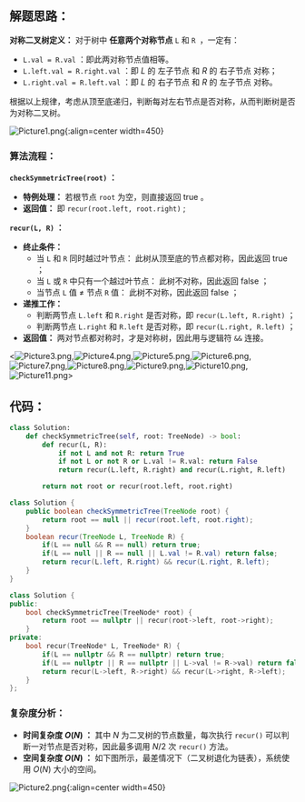 ## 解题思路：

**对称二叉树定义：** 对于树中 **任意两个对称节点** `L` 和 `R `，一定有：

- `L.val = R.val` ：即此两对称节点值相等。
- `L.left.val = R.right.val` ：即 $L$ 的 左子节点 和 $R$ 的 右子节点 对称；
- `L.right.val = R.left.val` ：即 $L$ 的 右子节点 和 $R$ 的 左子节点 对称。

根据以上规律，考虑从顶至底递归，判断每对左右节点是否对称，从而判断树是否为对称二叉树。

![Picture1.png](https://pic.leetcode-cn.com/1599398062-PbkpuX-Picture1.png){:align=center width=450}

### 算法流程：

**`checkSymmetricTree(root)` ：**

- **特例处理：** 若根节点 `root` 为空，则直接返回 $\text{true}$ 。
- **返回值：** 即 `recur(root.left, root.right)` ;

**`recur(L, R)` ：**

- **终止条件：**
  - 当 `L` 和 `R` 同时越过叶节点： 此树从顶至底的节点都对称，因此返回 $\text{true}$ ；
  - 当 `L` 或 `R` 中只有一个越过叶节点： 此树不对称，因此返回 $\text{false}$ ；
  - 当节点 `L` 值 $\ne$ 节点 `R` 值： 此树不对称，因此返回 $\text{false}$ ；
- **递推工作：**
  - 判断两节点 `L.left` 和 `R.right` 是否对称，即 `recur(L.left, R.right)` ；
  - 判断两节点 `L.right` 和 `R.left` 是否对称，即 `recur(L.right, R.left)` ；
- **返回值：** 两对节点都对称时，才是对称树，因此用与逻辑符 `&&` 连接。

<![Picture3.png](https://pic.leetcode-cn.com/1599398062-NdosHq-Picture3.png),![Picture4.png](https://pic.leetcode-cn.com/1599398062-AQIJat-Picture4.png),![Picture5.png](https://pic.leetcode-cn.com/1599398062-VpQoLn-Picture5.png),![Picture6.png](https://pic.leetcode-cn.com/1599398062-LdDcFl-Picture6.png),![Picture7.png](https://pic.leetcode-cn.com/1599398062-fkGmWS-Picture7.png),![Picture8.png](https://pic.leetcode-cn.com/1599398062-NxoTTP-Picture8.png),![Picture9.png](https://pic.leetcode-cn.com/1599398062-hqfyyY-Picture9.png),![Picture10.png](https://pic.leetcode-cn.com/1599400509-JkxjsM-Picture10.png),![Picture11.png](https://pic.leetcode-cn.com/1599398062-DIXRnB-Picture11.png)>

## 代码：

```Python []
class Solution:
    def checkSymmetricTree(self, root: TreeNode) -> bool:
        def recur(L, R):
            if not L and not R: return True
            if not L or not R or L.val != R.val: return False
            return recur(L.left, R.right) and recur(L.right, R.left)

        return not root or recur(root.left, root.right)
```

```Java []
class Solution {
    public boolean checkSymmetricTree(TreeNode root) {
        return root == null || recur(root.left, root.right);
    }
    boolean recur(TreeNode L, TreeNode R) {
        if(L == null && R == null) return true;
        if(L == null || R == null || L.val != R.val) return false;
        return recur(L.left, R.right) && recur(L.right, R.left);
    }
}
```

```C++ []
class Solution {
public:
    bool checkSymmetricTree(TreeNode* root) {
        return root == nullptr || recur(root->left, root->right);
    }
private:
    bool recur(TreeNode* L, TreeNode* R) {
        if(L == nullptr && R == nullptr) return true;
        if(L == nullptr || R == nullptr || L->val != R->val) return false;
        return recur(L->left, R->right) && recur(L->right, R->left);
    }
};
```

### 复杂度分析：

- **时间复杂度 $O(N)$ ：** 其中 $N$ 为二叉树的节点数量，每次执行 `recur()` 可以判断一对节点是否对称，因此最多调用 $N/2$  次 `recur()` 方法。
- **空间复杂度 $O(N)$ ：** 如下图所示，最差情况下（二叉树退化为链表），系统使用 $O(N)$ 大小的空间。

![Picture2.png](https://pic.leetcode-cn.com/1599398062-LmPbix-Picture2.png){:align=center width=450}

